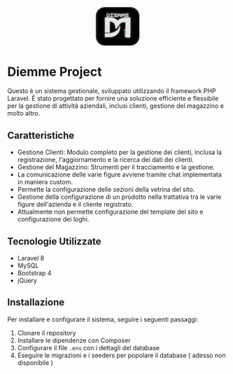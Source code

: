 <p align="center"><img src="https://github.com/AlessandroS94/DiemmeL/blob/master/public/img/icona.png" width="20%"></p>

# Diemme Project

Questo è un sistema gestionale, sviluppato utilizzando il framework PHP Laravel. È stato progettato per fornire una soluzione efficiente e flessibile per la gestione di attività aziendali, inclusi clienti, gestione del magazzino e molto altro. 

## Caratteristiche
- Gestione Clienti: Modulo completo per la gestione dei clienti, inclusa la registrazione, l'aggiornamento e la ricerca dei dati dei clienti.
- Gestione del Magazzino: Strumenti per il tracciamento e la gestione.
- La comunicazione delle varie figure avviene tramite chat implementata in maniera custom.
- Permette la configurazione delle sezioni della vetrina del sito.
- Gestione della configurazione di un prodotto nella trattativa tra le varie figure dell'azienda e il cliente registrato.
- Attualmente non permette configurazione del template del sito e configurazione dei loghi.

## Tecnologie Utilizzate
- Laravel 8
- MySQL
- Bootstrap 4
- jQuery

## Installazione
Per installare e configurare il sistema, seguire i seguenti passaggi:
1. Clonare il repository
2. Installare le dipendenze con Composer
3. Configurare il file `.env` con i dettagli del database
4. Eseguire le migrazioni e i seeders per popolare il database ( adesso non disponibile )

